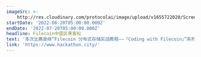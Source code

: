 ```yaml
---
imageSrc: >-
    http://res.cloudinary.com/protocolai/image/upload/v1655722020/Screen_Shot_2022-06-20_at_06.46.47_sh0ccu.png
startDate: '2022-06-20T05:00:00.000Z'
endDate: '2022-07-20T05:00:00.000Z'
headline: Filecoin中国区黑客松
text: '本次比赛是继“Filecoin 分布式存储实战教程——「Coding with Filecoin」”系列课程(http://www.studycn.work/)上线后举办的中国区黑客松赛事，旨在培养全球开发者以及初创企业发展创新性的应用、解决主要问题以及让Filecoin & IPFS的分布式存储和云服务成为现实。'
link: 'https://www.hackathon.city/'
---
```


